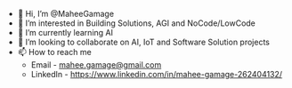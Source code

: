 - 👋 Hi, I’m @MaheeGamage
- 👀 I’m interested in Building Solutions, AGI and NoCode/LowCode
- 🌱 I’m currently learning AI
- 💞️ I’m looking to collaborate on AI, IoT and Software Solution projects
- 📫 How to reach me 
    - Email - mahee.gamage@gmail.com
    - LinkedIn - https://www.linkedin.com/in/mahee-gamage-262404132/

<!---
MaheeGamage/MaheeGamage is a ✨ special ✨ repository because its `README.md` (this file) appears on your GitHub profile.
You can click the Preview link to take a look at your changes.
--->
